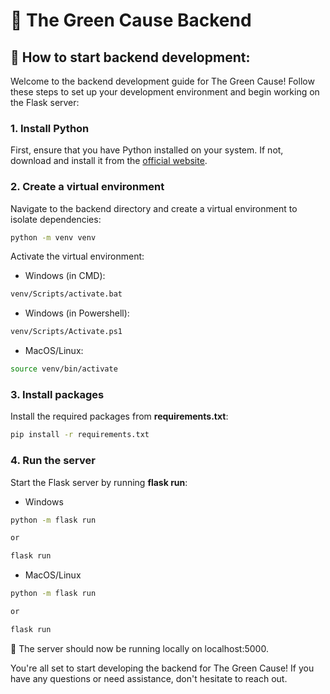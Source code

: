 # 🌲 The Green Cause Backend

## 🚀 How to start backend development:

Welcome to the backend development guide for The Green Cause! Follow these steps to set up your development environment and begin working on the Flask server:

### 1. Install Python
First, ensure that you have Python installed on your system. If not, download and install it from the [official website](https://www.python.org/downloads/).

### 2. Create a virtual environment
Navigate to the backend directory and create a virtual environment to isolate dependencies:
```bash
python -m venv venv
```
Activate the virtual environment:
- Windows (in CMD):
```bash
venv/Scripts/activate.bat
```
- Windows (in Powershell):
```bash
venv/Scripts/Activate.ps1
```
- MacOS/Linux:
```bash
source venv/bin/activate
```

### 3. Install packages
Install the required packages from __requirements.txt__:
```bash
pip install -r requirements.txt
```

### 4. Run the server
Start the Flask server by running __flask run__:
- Windows
```bash
python -m flask run

or

flask run
```
- MacOS/Linux
```bash
python -m flask run

or

flask run
```

🚀 The server should now be running locally on localhost:5000.

You're all set to start developing the backend for The Green Cause! If you have any questions or need assistance, don't hesitate to reach out.
